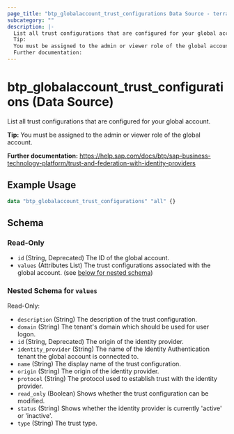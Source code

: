 ```yaml
---
page_title: "btp_globalaccount_trust_configurations Data Source - terraform-provider-btp"
subcategory: ""
description: |-
  List all trust configurations that are configured for your global account.
  Tip:
  You must be assigned to the admin or viewer role of the global account.
  Further documentation:
---
```


# btp_globalaccount_trust_configurations (Data Source)

List all trust configurations that are configured for your global account.

__Tip:__
You must be assigned to the admin or viewer role of the global account.

__Further documentation:__
<https://help.sap.com/docs/btp/sap-business-technology-platform/trust-and-federation-with-identity-providers>

## Example Usage

```terraform
data "btp_globalaccount_trust_configurations" "all" {}
```

<!-- schema generated by tfplugindocs -->
## Schema

### Read-Only

- `id` (String, Deprecated) The ID of the global account.
- `values` (Attributes List) The trust configurations associated with the global account. (see [below for nested schema](#nestedatt--values))

<a id="nestedatt--values"></a>
### Nested Schema for `values`

Read-Only:

- `description` (String) The description of the trust configuration.
- `domain` (String) The tenant's domain which should be used for user logon.
- `id` (String, Deprecated) The origin of the identity provider.
- `identity_provider` (String) The name of the Identity Authentication tenant the global account is connected to.
- `name` (String) The display name of the trust configuration.
- `origin` (String) The origin of the identity provider.
- `protocol` (String) The protocol used to establish trust with the identity provider.
- `read_only` (Boolean) Shows whether the trust configuration can be modified.
- `status` (String) Shows whether the identity provider is currently 'active' or 'inactive'.
- `type` (String) The trust type.